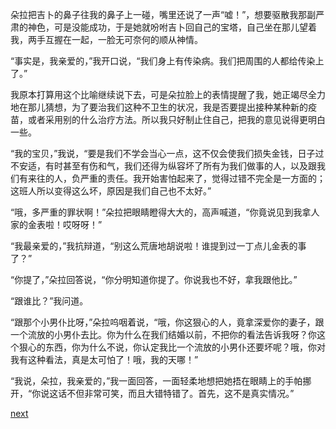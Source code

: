 
朵拉把吉卜的鼻子往我的鼻子上一碰，嘴里还说了一声“嘘！”，想要驱散我那副严肃的神色，可是没能成功，于是她就吩咐吉卜回自己的宝塔，自己坐在那儿望着我，两手互握在一起，一脸无可奈何的顺从神情。

“事实是，我亲爱的，”我开口说，“我们身上有传染病。我们把周围的人都给传染上了。”

我原本打算用这个比喻继续说下去，可是朵拉脸上的表情提醒了我，她正竭尽全力地在那儿猜想，为了要治我们这种不卫生的状况，我是否要提出接种某种新的疫苗，或者采用别的什么治疗方法。所以我只好制止住自己，把我的意见说得更明白一些。

“我的宝贝，”我说，“要是我们不学会当心一点，这不仅会使我们损失金钱，日子过不安适，有时甚至有伤和气，我们还得为纵容坏了所有为我们做事的人，以及跟我们有来往的人，负严重的责任。我开始害怕起来了，觉得过错不完全是一方面的；这班人所以变得这么坏，原因是我们自己也不太好。”

“哦，多严重的罪状啊！”朵拉把眼睛瞪得大大的，高声喊道，“你竟说见到我拿人家的金表啦！哎呀呀！”

“我最亲爱的，”我抗辩道，“别这么荒唐地胡说啦！谁提到过一丁点儿金表的事了？”

“你提了，”朵拉回答说，“你分明知道你提了。你说我也不好，拿我跟他比。”

“跟谁比？”我问道。

“跟那个小男仆比呀，”朵拉呜咽着说，“哦，你这狠心的人，竟拿深爱你的妻子，跟一个流放的小男仆去比。你为什么在我们结婚以前，不把你的看法告诉我呀？你这个狠心的东西，你为什么不说，你认定我比一个流放的小男仆还要坏呢？哦，你对我有这种看法，真是太可怕了！哦，我的天哪！”

“我说，朵拉，我亲爱的，”我一面回答，一面轻柔地想把她捂在眼睛上的手帕挪开，“你说这话不但非常可笑，而且大错特错了。首先，这不是真实情况。”

[next](page615)